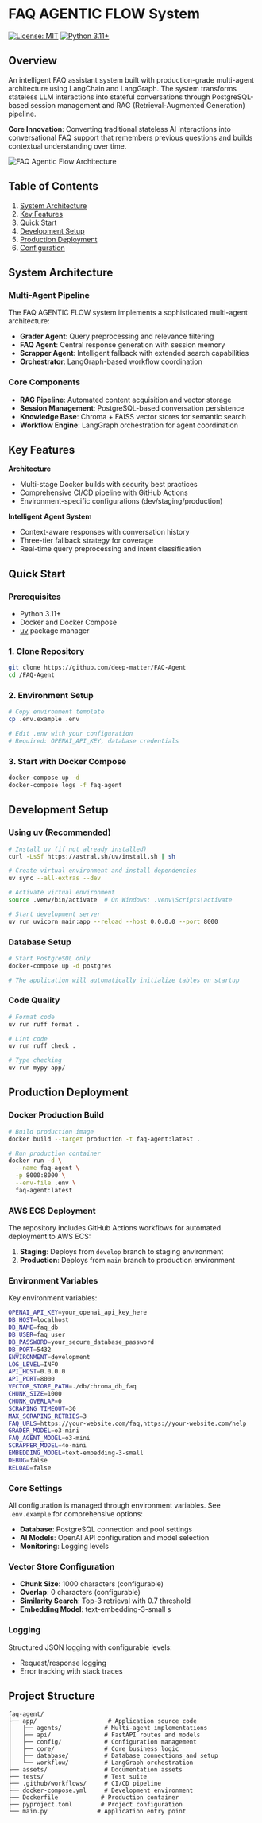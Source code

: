 # FAQ AGENTIC FLOW System

[![License: MIT](https://img.shields.io/badge/License-MIT-yellow.svg)](https://opensource.org/licenses/MIT)
[![Python 3.11+](https://img.shields.io/badge/python-3.11+-blue.svg)](https://www.python.org/downloads/)

## Overview

An intelligent FAQ assistant system built with production-grade multi-agent architecture using LangChain and LangGraph. The system transforms stateless LLM interactions into stateful conversations through PostgreSQL-based session management and RAG (Retrieval-Augmented Generation) pipeline.

**Core Innovation**: Converting traditional stateless AI interactions into conversational FAQ support that remembers previous questions and builds contextual understanding over time.

![FAQ Agentic Flow Architecture](assets/e2e.png)

## Table of Contents

1. [System Architecture](#system-architecture)
2. [Key Features](#key-features)
3. [Quick Start](#quick-start)
4. [Development Setup](#development-setup)
5. [Production Deployment](#production-deployment)
7. [Configuration](#configuration)

## System Architecture

### Multi-Agent Pipeline

The FAQ AGENTIC FLOW system implements a sophisticated multi-agent architecture:

- **Grader Agent**: Query preprocessing and relevance filtering
- **FAQ Agent**: Central response generation with session memory
- **Scrapper Agent**: Intelligent fallback with extended search capabilities
- **Orchestrator**: LangGraph-based workflow coordination

### Core Components

- **RAG Pipeline**: Automated content acquisition and vector storage
- **Session Management**: PostgreSQL-based conversation persistence
- **Knowledge Base**: Chroma + FAISS vector stores for semantic search
- **Workflow Engine**: LangGraph orchestration for agent coordination

## Key Features

**Architecture**
- Multi-stage Docker builds with security best practices
- Comprehensive CI/CD pipeline with GitHub Actions
- Environment-specific configurations (dev/staging/production)

**Intelligent Agent System**
- Context-aware responses with conversation history
- Three-tier fallback strategy for coverage
- Real-time query preprocessing and intent classification



## Quick Start

### Prerequisites

- Python 3.11+
- Docker and Docker Compose
- [uv](https://docs.astral.sh/uv/) package manager

### 1. Clone Repository

```bash
git clone https://github.com/deep-matter/FAQ-Agent
cd /FAQ-Agent
```

### 2. Environment Setup

```bash
# Copy environment template
cp .env.example .env

# Edit .env with your configuration
# Required: OPENAI_API_KEY, database credentials
```

### 3. Start with Docker Compose

```bash
docker-compose up -d
docker-compose logs -f faq-agent
```

## Development Setup

### Using uv (Recommended)

```bash
# Install uv (if not already installed)
curl -LsSf https://astral.sh/uv/install.sh | sh

# Create virtual environment and install dependencies
uv sync --all-extras --dev

# Activate virtual environment
source .venv/bin/activate  # On Windows: .venv\Scripts\activate

# Start development server
uv run uvicorn main:app --reload --host 0.0.0.0 --port 8000
```

### Database Setup

```bash
# Start PostgreSQL only
docker-compose up -d postgres

# The application will automatically initialize tables on startup
```


### Code Quality

```bash
# Format code
uv run ruff format .

# Lint code
uv run ruff check .

# Type checking
uv run mypy app/
```

## Production Deployment

### Docker Production Build

```bash
# Build production image
docker build --target production -t faq-agent:latest .

# Run production container
docker run -d \
  --name faq-agent \
  -p 8000:8000 \
  --env-file .env \
  faq-agent:latest
```

### AWS ECS Deployment

The repository includes GitHub Actions workflows for automated deployment to AWS ECS:

1. **Staging**: Deploys from `develop` branch to staging environment
2. **Production**: Deploys from `main` branch to production environment

### Environment Variables

Key  environment variables:

```bash
OPENAI_API_KEY=your_openai_api_key_here
DB_HOST=localhost
DB_NAME=faq_db
DB_USER=faq_user
DB_PASSWORD=your_secure_database_password
DB_PORT=5432
ENVIRONMENT=development
LOG_LEVEL=INFO
API_HOST=0.0.0.0
API_PORT=8000
VECTOR_STORE_PATH=./db/chroma_db_faq
CHUNK_SIZE=1000
CHUNK_OVERLAP=0
SCRAPING_TIMEOUT=30
MAX_SCRAPING_RETRIES=3
FAQ_URLS=https://your-website.com/faq,https://your-website.com/help
GRADER_MODEL=o3-mini
FAQ_AGENT_MODEL=o3-mini
SCRAPPER_MODEL=4o-mini
EMBEDDING_MODEL=text-embedding-3-small
DEBUG=false
RELOAD=false
```
### Core Settings

All configuration is managed through environment variables. See `.env.example` for comprehensive options:

- **Database**: PostgreSQL connection and pool settings
- **AI Models**: OpenAI API configuration and model selection
- **Monitoring**: Logging levels 

### Vector Store Configuration

- **Chunk Size**: 1000 characters (configurable)
- **Overlap**: 0 characters (configurable)
- **Similarity Search**: Top-3 retrieval with 0.7 threshold
- **Embedding Model**: text-embedding-3-small
s

### Logging

Structured JSON logging with configurable levels:
- Request/response logging
- Error tracking with stack traces



## Project Structure

```
faq-agent/
├── app/                    # Application source code
│   ├── agents/            # Multi-agent implementations
│   ├── api/               # FastAPI routes and models
│   ├── config/            # Configuration management
│   ├── core/              # Core business logic
│   ├── database/          # Database connections and setup
│   └── workflow/          # LangGraph orchestration
├── assets/                # Documentation assets
├── tests/                 # Test suite
├── .github/workflows/     # CI/CD pipeline
├── docker-compose.yml     # Development environment
├── Dockerfile            # Production container
├── pyproject.toml        # Project configuration
└── main.py              # Application entry point
```


